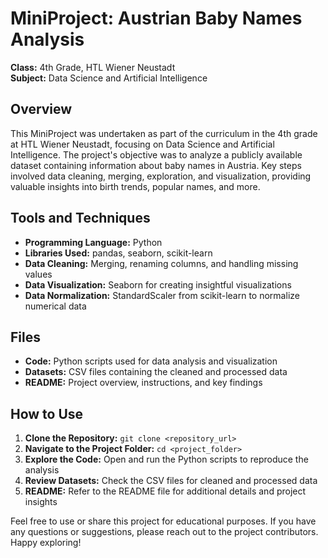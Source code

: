 # MiniProject: Austrian Baby Names Analysis

**Class:** 4th Grade, HTL Wiener Neustadt  
**Subject:** Data Science and Artificial Intelligence  

## Overview

This MiniProject was undertaken as part of the curriculum in the 4th grade at HTL Wiener Neustadt, focusing on Data Science and Artificial Intelligence. The project's objective was to analyze a publicly available dataset containing information about baby names in Austria. Key steps involved data cleaning, merging, exploration, and visualization, providing valuable insights into birth trends, popular names, and more.

## Tools and Techniques

- **Programming Language:** Python
- **Libraries Used:** pandas, seaborn, scikit-learn
- **Data Cleaning:** Merging, renaming columns, and handling missing values
- **Data Visualization:** Seaborn for creating insightful visualizations
- **Data Normalization:** StandardScaler from scikit-learn to normalize numerical data

## Files

- **Code:** Python scripts used for data analysis and visualization
- **Datasets:** CSV files containing the cleaned and processed data
- **README:** Project overview, instructions, and key findings

## How to Use

1. **Clone the Repository:** `git clone <repository_url>`
2. **Navigate to the Project Folder:** `cd <project_folder>`
3. **Explore the Code:** Open and run the Python scripts to reproduce the analysis
4. **Review Datasets:** Check the CSV files for cleaned and processed data
5. **README:** Refer to the README file for additional details and project insights

Feel free to use or share this project for educational purposes. If you have any questions or suggestions, please reach out to the project contributors. Happy exploring!
